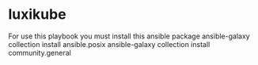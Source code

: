 # luxikube

For use this playbook you must install this ansible package
ansible-galaxy collection install ansible.posix
ansible-galaxy collection install community.general
